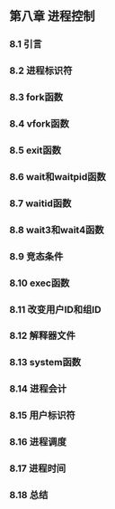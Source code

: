 ## 第八章 进程控制

### 8.1 引言

### 8.2 进程标识符

### 8.3 fork函数

### 8.4 vfork函数

### 8.5 exit函数


### 8.6 wait和waitpid函数

### 8.7 waitid函数

### 8.8 wait3和wait4函数

### 8.9 竞态条件

### 8.10 exec函数

### 8.11 改变用户ID和组ID

### 8.12 解释器文件

### 8.13 system函数

### 8.14 进程会计

### 8.15 用户标识符

### 8.16 进程调度

### 8.17 进程时间

### 8.18 总结

